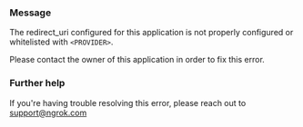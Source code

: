 
### Message
The redirect_uri configured for this application is not properly configured or whitelisted with <code>&lt;PROVIDER&gt;</code>.

Please contact the owner of this application in order to fix this error.

### Further help
If you're having trouble resolving this error, please reach out to [support@ngrok.com](mailto:support@ngrok.com?subject=Help%20with%20ERR_NGROK_3115)

